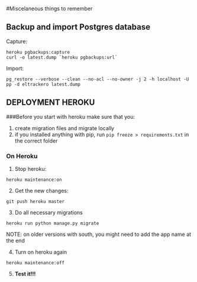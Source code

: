 #Miscelaneous things to remember

## Backup and import Postgres database

Capture:

```
heroku pgbackups:capture
curl -o latest.dump `heroku pgbackups:url`
```
Import:

```
pg_restore --verbose --clean --no-acl --no-owner -j 2 -h localhost -U pp -d eltrackero latest.dump
```

## DEPLOYMENT HEROKU

###Before you start with heroku make sure that you:

1. create migration files and migrate locally
2. if you installed anything with pip, run `pip freeze > requirements.txt` in the correct folder

### On Heroku

1. Stop heroku:
```
heroku maintenance:on
```

2. Get the new changes:
```
git push heroku master
```

3. Do all necessary migrations
```
heroku run python manage.py migrate
```
NOTE: on older versions with south, you might need to add the app name at the end

4. Turn on heroku again
```
heroku maintenance:off
```

5. **Test it!!!**
